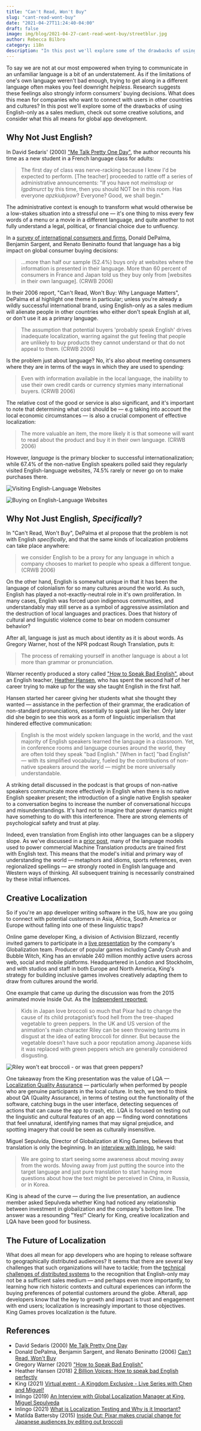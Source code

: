 ```yaml
---
title: "Can't Read, Won't Buy"
slug: "cant-read-wont-buy"
date: "2021-04-27T11:24:40-04:00"
draft: false
image: img/blog/2021-04-27-cant-read-wont-buy/streetblur.jpg
author: Rebecca Bilbro
category: i18n
description: "In this post we'll explore some of the drawbacks of using only English as a sales medium, check out some creative solutions, identify some areas of caution, and consider what this all means to the future of global app development."
---
```


To say we are not at our most empowered when trying to communicate in an unfamiliar language is a bit of an understatement. As if the limitations of one's own language weren't bad enough, trying to get along in a different language often makes you feel downright _helpless_. Research suggests these feelings also strongly inform consumers' buying decisions. What does this mean for companies who want to connect with users in other countries and cultures? In this post we'll explore some of the drawbacks of using English-only as a sales medium, check out some creative solutions, and consider what this all means for global app development.

## Why Not Just English?

In David Sedaris' (2000) ["Me Talk Pretty One Day"](https://en.wikipedia.org/wiki/Me_Talk_Pretty_One_Day), the author recounts his time as a new student in a French language class for adults:

> The first day of class was nerve-racking because I knew I'd be expected to perform. [The teacher] proceeded to rattle off a series of administrative announcements: "If you have not _meimslsxp_ or _lgpdmurct_ by this time, then you should NOT be in this room. Has everyone _apzkiubjxow_? Everyone? Good, we shall begin."

The administrative context is enough to transform what would otherwise be a low-stakes situation into a stressful one &mdash; it's one thing to miss every few words of a menu or a movie in a different language, and quite another to not fully understand a legal, political, or financial choice due to unfluency.

In a [survey of international consumers and firms](https://insights.csa-research.com/reportaction/305013126/Marketing), Donald DePalma, Benjamin Sargent, and Renato Beninatto found that language has a big impact on global consumer buying decisions:

> ...more than half our sample (52.4%) buys only at websites where the information is presented in their language. More than 60 percent of consumers in France and Japan told us they buy only from [websites in their own language]. (CRWB 2006)

In their 2006 report, "Can't Read, Won't Buy: Why Language Matters", DePalma et al highlight one theme in particular; unless you're already a wildly successful international brand, using English-only as a sales medium will alienate people in other countries who either don't speak English at all, or don't use it as a primary language.

> The assumption that potential buyers 'probably speak English' drives inadequate localization, warring against the gut feeling that people are unlikely to buy products they cannot understand or that do not appeal to them. (CRWB 2006)

Is the problem just about language? No, it's also about meeting consumers where they are in terms of the ways in which they are used to spending:

> Even with information available in the local language, the inability to use their own credit cards or currency stymies many international buyers. (CRWB 2006)

The relative cost of the good or service is also significant, and it's important to note that determining what cost should be &mdash; e.g taking into account the local economic circumstances &mdash; is also a crucial component of effective localization:

> The more valuable an item, the more likely it is that someone will want to read about the product and buy it in their own language. (CRWB 2006)

However, _language_ is the primary blocker to successful internationalization; while 67.4% of the non-native English speakers polled said they regularly visited English-language websites, 74.5% rarely or never go on to make purchases there.

![Visiting English-Language Websites](/img/blog/2021-04-27-cant-read-wont-buy/2021-04-27-non-native-visits.png)

![Buying on English-Language Websites](/img/blog/2021-04-27-cant-read-wont-buy/2021-04-27-cant-read-wont-buy.png)

## Why Not Just English, _Specifically_?

In "Can't Read, Won't Buy", DePalma et al propose that the problem is not with English _specifically_, and that the same kinds of localization problems can take place anywhere:

> we consider English to be a proxy for any language in which a company chooses to market to people who speak a different tongue. (CRWB 2006)

On the other hand, English is somewhat unique in that it has been the language of colonialism for so many cultures around the world. As such, English has played a not-exactly-neutral role in it's own proliferation. In many cases, English was forced upon indigenous communities, and understandably may still serve as a symbol of aggressive assimilation and the destruction of local languages and practices. Does that history of cultural and linguistic violence come to bear on modern consumer behavior?

After all, language is just as much about identity as it is about words. As Gregory Warner, host of the NPR podcast Rough Translation, puts it:

> The process of remaking yourself in another language is about a lot more than grammar or pronunciation.

Warner recently produced a story called ["How to Speak Bad English"](https://www.npr.org/2021/04/21/989477444/how-to-speak-bad-english), about an English teacher, [Heather Hansen](https://www.ted.com/talks/heather_hansen_2_billion_voices_how_to_speak_bad_english_perfectly), who has spent the second half of her career trying to make up for the way she taught English in the first half.

Hansen started her career giving her students what she thought they wanted &mdash; assistance in the perfection of their grammar, the eradication of non-standard pronunciations, essentially to speak just like her. Only later did she begin to see this work as a form of linguistic imperialism that hindered effective communication:

> English is the most widely spoken language in the world, and the vast majority of English speakers learned the language in a classroom. Yet, in conference rooms and language courses around the world, they are often told they speak "bad English." [When in fact] "bad English" — with its simplified vocabulary, fueled by the contributions of non-native speakers around the world — might be more universally understandable.

A striking detail discussed in the podcast is that groups of non-native speakers communicate more effectively in English when there is no native English speaker present; the introduction of a single native English speaker to a conversation begins to increase the number of conversational hiccups and misunderstandings. It's hard not to imagine that power dynamics might have something to do with this interference. There are strong elements of psychological safety and trust at play.

Indeed, even translation from English into other languages can be a slippery slope. As we've discussed in a [prior post](https://rotational.io/blog/a-parrot-trainer-eats-crow/), many of the language models used to power commercial Machine Translation products are trained first with English text. This means that the model's initial and primary way of understanding the world &mdash; metaphors and idioms, sports references, even regionalized spellings &mdash; are strongly rooted in English language and Western ways of thinking. All subsequent training is necessarily constrained by these initial influences.

## Creative Localization

So if you're an app developer writing software in the US, how are you going to connect with potential customers in Asia, Africa, South America or Europe without falling into one of these linguistic traps?

Online game developer King, a division of Activision Blizzard, recently invited gamers to participate in a [live presentation](https://community.king.com/en/blog/discussion/329999/virtual-event-a-kingdom-exclusive-live-series-with-chen-and-miguel) by the company's Globalization team. Producer of popular games including Candy Crush and Bubble Witch, King has an enviable 240 million monthly active users across web, social and mobile platforms. Headquartered in London and Stockholm, and with studios and staff in both Europe and North America, King's strategy for building inclusive games involves creatively adapting them to draw from cultures around the world.

One example that came up during the discussion was from the 2015 animated movie Inside Out. As the [Independent reported:](https://www.independent.co.uk/arts-entertainment/films/news/inside-out-pixar-makes-crucial-change-japanese-tastes-editing-out-broccoli-10413794.html)

> Kids in Japan love broccoli so much that Pixar had to change the cause of its child protagonist’s food hell from the tree-shaped vegetable to green peppers. In the UK and US version of the animation's main character Riley can be seen throwing tantrums in disgust at the idea of eating broccoli for dinner. But because the vegetable doesn’t have such a poor reputation among Japanese kids it was replaced with green peppers which are generally considered disgusting.

![Riley won't eat broccoli - or was that green peppers?](/img/blog/2021-04-27-cant-read-wont-buy/2021-04-27-riley-wont-eat-broccoli.png)

One takeaway from the King presentation was the value of LQA &mdash; [Localization Quality Assurance](https://blog.inlingogames.com/en/2021/01/13/what-is-localization-testing-and-why-is-it-important/) &mdash; particularly when performed by people who are genuine participants in the local culture. In tech, we tend to think about QA (Quality Assurance), in terms of testing out the functionality of the software, catching bugs in the user interface, detecting sequences of actions that can cause the app to crash, etc. LQA is focused on testing out the linguistic and cultural features of an app &mdash; finding word connotations that feel unnatural, identifying names that may signal prejudice, and spotting imagery that could be seen as culturally insensitive.

Miguel Sepulvida, Director of Globalization at King Games, believes that translation is only the beginning. In an [interview with Inlingo](https://blog.inlingogames.com/en/2019/10/29/the-game-has-to-be-super-amazing-for-you-to-forget-about-the-language-barrier-an-interview-with-global-localization-manager-at-king-miguel-sepulveda/), he said:

> We are going to start seeing some awareness about moving away from the words. Moving away from just putting the source into the target language and just pure translation to start having more questions about how the text might be perceived in China, in Russia, or in Korea.

King is ahead of the curve &mdash; during the live presentation, an audience member asked Sepulveda whether King had noticed any relationship between investment in globalization and the company's bottom line. The answer was a resounding "Yes!" Clearly for King, creative localization and LQA have been good for business.

## The Future of Localization

What does all mean for app developers who are hoping to release software to geographically distributed audiences? It seems that there are several key challenges that such organizations will have to tackle; from the [technical challenges of distributed systems](https://rotational.io/blog/a-distributed-systems-maze/) to the recognition that English-only may not be a sufficient sales medium &mdash; and perhaps even more importantly, to learning how rich historic contexts and cultural experiences can inform the buying preferences of potential customers around the globe. Afterall, app developers know that the key to growth and impact is trust and engagement with end users; localization is increasingly important to those objectives. King Games proves localization _is_ the future.

## References

- David Sedaris (2000) [Me Talk Pretty One Day](https://en.wikipedia.org/wiki/Me_Talk_Pretty_One_Day)
- Donald DePalma, Benjamin Sargent, and Renato Beninatto (2006) [Can't Read, Won't Buy](https://insights.csa-research.com/reportaction/305013126/Marketing)
- Gregory Warner (2021) ["How to Speak Bad English"](https://www.npr.org/2021/04/21/989477444/how-to-speak-bad-english)
- Heather Hansen (2018) [2 Billion Voices: How to speak bad English perfectly](https://www.ted.com/talks/heather_hansen_2_billion_voices_how_to_speak_bad_english_perfectly)
- King (2021) [Virtual event - A Kingdom Exclusive - Live Series with Chen and Miguel!](https://community.king.com/en/blog/discussion/329999/virtual-event-a-kingdom-exclusive-live-series-with-chen-and-miguel)
- Inlingo (2019) [An Interview with Global Localization Manager at King, Miguel Sepulveda](https://blog.inlingogames.com/en/2019/10/29/the-game-has-to-be-super-amazing-for-you-to-forget-about-the-language-barrier-an-interview-with-global-localization-manager-at-king-miguel-sepulveda/)
- Inlingo (2021) [What is Localization Testing and Why is it Important?](https://blog.inlingogames.com/en/2021/01/13/what-is-localization-testing-and-why-is-it-important/)
- Matilda Battersby (2015) [Inside Out: Pixar makes crucial change for Japanese audiences by editing out broccoli](https://www.independent.co.uk/arts-entertainment/films/news/inside-out-pixar-makes-crucial-change-japanese-tastes-editing-out-broccoli-10413794.html)
